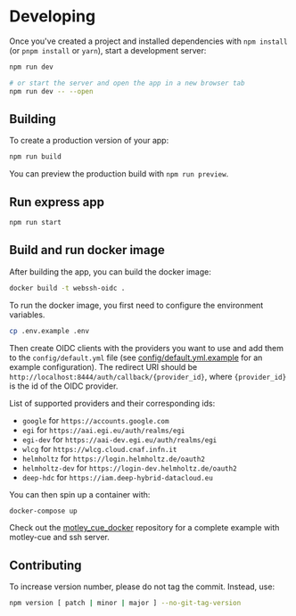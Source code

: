 # Developing

Once you've created a project and installed dependencies with `npm install` (or `pnpm install` or `yarn`), start a development server:

```bash
npm run dev

# or start the server and open the app in a new browser tab
npm run dev -- --open
```

## Building

To create a production version of your app:

```bash
npm run build
```

You can preview the production build with `npm run preview`.

## Run express app

```bash
npm run start
```

## Build and run docker image

After building the app, you can build the docker image:

```bash
docker build -t webssh-oidc .
```

To run the docker image, you first need to configure the environment variables.

```bash
cp .env.example .env
```

Then create OIDC clients with the providers you want to use and add them to the `config/default.yml` file (see [config/default.yml.example](config/default.yml.example) for an example configuration).
The redirect URI should be `http://localhost:8444/auth/callback/{provider_id}`, where `{provider_id}` is the id of the OIDC provider.

List of supported providers and their corresponding ids:

- `google` for `https://accounts.google.com`
- `egi` for `https://aai.egi.eu/auth/realms/egi`
- `egi-dev` for `https://aai-dev.egi.eu/auth/realms/egi`
- `wlcg` for `https://wlcg.cloud.cnaf.infn.it`
- `helmholtz` for `https://login.helmholtz.de/oauth2`
- `helmholtz-dev` for `https://login-dev.helmholtz.de/oauth2`
- `deep-hdc` for `https://iam.deep-hybrid-datacloud.eu`

You can then spin up a container with:

```bash
docker-compose up
```

Check out the [motley_cue_docker](https://github.com/dianagudu/motley_cue_docker) repository for a complete example with motley-cue and ssh server.

## Contributing

To increase version number, please do not tag the commit. Instead, use:

```bash
npm version [ patch | minor | major ] --no-git-tag-version
```